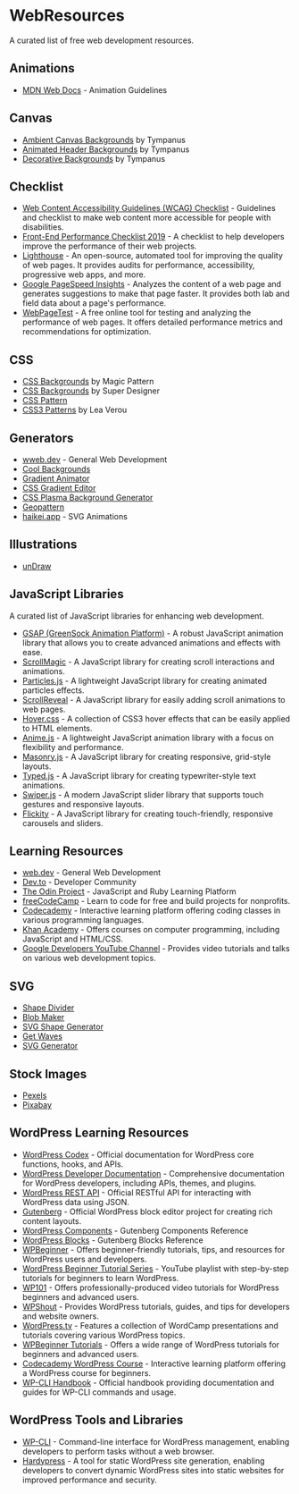 <h1>WebResources</h1>
<p>A curated list of free web development resources.</p>

<h2>Animations</h2>
<ul>
    <li><a href="https://developer.mozilla.org/en-US/docs/Web/CSS/@media/prefers-reduced-motion">MDN Web Docs</a> - Animation Guidelines</li>
</ul>

<h2>Canvas</h2>
<ul>
    <li><a href="https://tympanus.net/Development/AmbientCanvasBackgrounds/">Ambient Canvas Backgrounds</a> by Tympanus</li>
    <li><a href="https://tympanus.net/Development/AnimatedHeaderBackgrounds/">Animated Header Backgrounds</a> by Tympanus</li>
    <li><a href="https://tympanus.net/Development/DecorativeBackgrounds/">Decorative Backgrounds</a> by Tympanus</li>
</ul>

<h2>Checklist</h2>
<ul>
    <li><a href="https://www.w3.org/TR/WCAG21/">Web Content Accessibility Guidelines (WCAG) Checklist</a> - Guidelines and checklist to make web content more accessible for people with disabilities.</li>
    <li><a href="https://www.smashingmagazine.com/2018/12/front-end-performance-checklist-2019-pdf-pages/">Front-End Performance Checklist 2019</a> - A checklist to help developers improve the performance of their web projects.</li>
    <li><a href="https://web.dev/measure/">Lighthouse</a> - An open-source, automated tool for improving the quality of web pages. It provides audits for performance, accessibility, progressive web apps, and more.</li>
    <li><a href="https://developers.google.com/speed/pagespeed/insights/">Google PageSpeed Insights</a> - Analyzes the content of a web page and generates suggestions to make that page faster. It provides both lab and field data about a page's performance.</li>
    <li><a href="https://www.webpagetest.org/">WebPageTest</a> - A free online tool for testing and analyzing the performance of web pages. It offers detailed performance metrics and recommendations for optimization.</li>
</ul>



<h2>CSS</h2>
<ul>
    <li><a href="https://www.magicpattern.design/tools/css-backgrounds">CSS Backgrounds</a> by Magic Pattern</li>
    <li><a href="https://superdesigner.co/tools/css-backgrounds">CSS Backgrounds</a> by Super Designer</li>
    <li><a href="https://css-pattern.com/">CSS Pattern</a></li>
    <li><a href="https://projects.verou.me/css3patterns/#rainbow-bokeh">CSS3 Patterns</a> by Lea Verou</li>
</ul>

<h2>Generators</h2>
<ul>
    <li><a href="https://wweb.dev/resources">wweb.dev</a> - General Web Development</li>
    <li><a href="https://coolbackgrounds.io/">Cool Backgrounds</a></li>
    <li><a href="https://www.gradient-animator.com/">Gradient Animator</a></li>
    <li><a href="https://www.cssgradienteditor.com/">CSS Gradient Editor</a></li>
    <li><a href="https://fracergu.github.io/css-plasma-background-generator/">CSS Plasma Background Generator</a></li>
    <li><a href="https://btmills.github.io/geopattern/">Geopattern</a></li>
      <li><a href="https://haikei.app/">haikei.app</a> - SVG Animations</li>

</ul>

<h2>Illustrations</h2>
<ul>
    <li><a href="https://undraw.co/illustrations">unDraw</a></li>
</ul>

<h2>JavaScript Libraries</h2>
<p>A curated list of JavaScript libraries for enhancing web development.</p>

<ul>
    <li><a href="https://greensock.com/gsap/">GSAP (GreenSock Animation Platform)</a> - A robust JavaScript animation library that allows you to create advanced animations and effects with ease.</li>
    <li><a href="https://scrollmagic.io/">ScrollMagic</a> - A JavaScript library for creating scroll interactions and animations.</li>
    <li><a href="https://vincentgarreau.com/particles.js/">Particles.js</a> - A lightweight JavaScript library for creating animated particles effects.</li>
    <li><a href="https://scrollrevealjs.org/">ScrollReveal</a> - A JavaScript library for easily adding scroll animations to web pages.</li>
    <li><a href="https://ianlunn.github.io/Hover/">Hover.css</a> - A collection of CSS3 hover effects that can be easily applied to HTML elements.</li>
    <li><a href="https://animejs.com/">Anime.js</a> - A lightweight JavaScript animation library with a focus on flexibility and performance.</li>
    <li><a href="https://masonry.desandro.com/">Masonry.js</a> - A JavaScript library for creating responsive, grid-style layouts.</li>
    <li><a href="https://mattboldt.com/demos/typed-js/">Typed.js</a> - A JavaScript library for creating typewriter-style text animations.</li>
    <li><a href="https://swiperjs.com/">Swiper.js</a> - A modern JavaScript slider library that supports touch gestures and responsive layouts.</li>
    <li><a href="https://flickity.metafizzy.co/">Flickity</a> - A JavaScript library for creating touch-friendly, responsive carousels and sliders.</li>
</ul>

<h2>Learning Resources</h2>
<ul>
    <li><a href="https://web.dev/">web.dev</a> - General Web Development</li>
    <li><a href="https://dev.to/guides">Dev.to</a> - Developer Community</li>
    <li><a href="https://www.theodinproject.com/">The Odin Project</a> - JavaScript and Ruby Learning Platform</li>
    <li><a href="https://www.freecodecamp.org/">freeCodeCamp</a> - Learn to code for free and build projects for nonprofits.</li>
    <li><a href="https://www.codecademy.com/">Codecademy</a> - Interactive learning platform offering coding classes in various programming languages.</li>
    <li><a href="https://www.khanacademy.org/computing">Khan Academy</a> - Offers courses on computer programming, including JavaScript and HTML/CSS.</li>
    <li><a href="https://www.youtube.com/user/GoogleDevelopers">Google Developers YouTube Channel</a> - Provides video tutorials and talks on various web development topics.</li>
</ul>

<h2>SVG</h2>
<ul>
    <li><a href="https://www.shapedivider.app/">Shape Divider</a></li>
    <li><a href="https://www.blobmaker.app/">Blob Maker</a></li>
    <li><a href="https://www.softr.io/tools/svg-shape-generator">SVG Shape Generator</a></li>
    <li><a href="https://getwaves.io/">Get Waves</a></li>
    <li><a href="https://svg-generator.netlify.app/">SVG Generator</a></li>
</ul>

<h2>Stock Images</h2>
<ul>
    <li><a href="https://www.pexels.com/">Pexels</a></li>
    <li><a href="https://pixabay.com/">Pixabay</a></li>
</ul>

<h2>WordPress Learning Resources</h2>
<ul>
    <li><a href="https://codex.wordpress.org/">WordPress Codex</a> - Official documentation for WordPress core functions, hooks, and APIs.</li>
    <li><a href="https://developer.wordpress.org/">WordPress Developer Documentation</a> - Comprehensive documentation for WordPress developers, including APIs, themes, and plugins.</li>
    <li><a href="https://developer.wordpress.org/rest-api/">WordPress REST API</a> - Official RESTful API for interacting with WordPress data using JSON.</li>
    <li><a href="https://github.com/WordPress/gutenberg">Gutenberg</a> - Official WordPress block editor project for creating rich content layouts.</li>
    <li><a href="https://github.com/WordPress/gutenberg/tree/trunk/packages/components/src">WordPress Components</a> - Gutenberg Components Reference</li>
    <li><a href="https://github.com/WordPress/gutenberg/tree/trunk/packages/block-library/src">WordPress Blocks</a> - Gutenberg Blocks Reference</li>
    <li><a href="https://www.wpbeginner.com/">WPBeginner</a> - Offers beginner-friendly tutorials, tips, and resources for WordPress users and developers.</li>
    <li><a href="https://www.youtube.com/playlist?list=PLpcSpRrAaOarWm1D7YkOnL8vRJQPEi0fq">WordPress Beginner Tutorial Series</a> - YouTube playlist with step-by-step tutorials for beginners to learn WordPress.</li>
    <li><a href="https://www.wp101.com/">WP101</a> - Offers professionally-produced video tutorials for WordPress beginners and advanced users.</li>
    <li><a href="https://www.wpshout.com/">WPShout</a> - Provides WordPress tutorials, guides, and tips for developers and website owners.</li>
    <li><a href="https://wordpress.tv/">WordPress.tv</a> - Features a collection of WordCamp presentations and tutorials covering various WordPress topics.</li>
    <li><a href="https://www.wpbeginner.com/category/wp-tutorials/">WPBeginner Tutorials</a> - Offers a wide range of WordPress tutorials for beginners and advanced users.</li>
    <li><a href="https://www.codecademy.com/learn/learn-wordpress">Codecademy WordPress Course</a> - Interactive learning platform offering a WordPress course for beginners.</li>
      <li><a href="https://github.com/wp-cli/handbook">WP-CLI Handbook</a> - Official handbook providing documentation and guides for WP-CLI commands and usage.</li>

</ul>

<h2>WordPress Tools and Libraries</h2>
<ul>
    <li><a href="https://github.com/wp-cli/wp-cli">WP-CLI</a> - Command-line interface for WordPress management, enabling developers to perform tasks without a web browser.</li>
    <li><a href="https://www.hardypress.com/">Hardypress</a> - A tool for static WordPress site generation, enabling developers to convert dynamic WordPress sites into static websites for improved performance and security.</li>

  
</ul>
